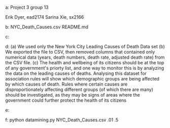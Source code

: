 a:
Project 3 group 13

Erik Dyer, ead2174
Sarina Xie, sx2166

b:
NYC_Death_Causes.csv
README.md


c:

d:
(a) We used only the New York City Leading Causes of Death Data set
(b) We exported the file to CSV, then removed columns that contained only numerical data (years, death numbers, death rate, adjusted death rate) from the CSV file. 
(c) The health and wellbeing of its citizens should be at the top of any government's priorty list, and one way to monitor this is by analyzing the data on the leading causes of deaths. Analysing this dataset for association rules will show which demographic groups are being affected by which causes of death. Rules where certain causes are disproportionately affecting different groups (of which there are many) should be investigated, as they may be signs of areas where the government could further protect the health of its citizens

e:

f:
python datamining.py NYC_Death_Causes.csv .01 .5 



